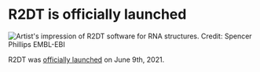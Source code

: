# R2DT is officially launched

![Artist's impression of R2DT software for RNA structures. Credit: Spencer Phillips EMBL-EBI](https://acxngcvroo.cloudimg.io/v7/https://content.embl.org/sites/default/files/2021-10/2021_PETROV_R2DT_500x375.jpg?w=1000&h=600)

R2DT was [officially launched](https://www.ebi.ac.uk/about/news/technology-and-innovation/visualising-rna-structures-using-r2dt/) on June 9th, 2021.
